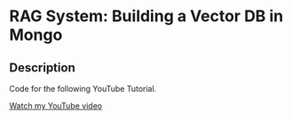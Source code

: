 # RAG System:  Building a Vector DB in Mongo

## Description

Code for the following YouTube Tutorial.

[Watch my YouTube video](https://www.youtube.com/watch?v=dQw4w9WgXcQ)
